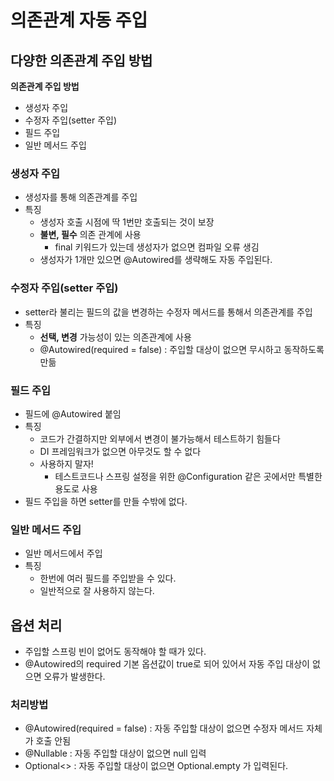 # 의존관계 자동 주입
## 다양한 의존관계 주입 방법
__의존관계 주입 방법__
- 생성자 주입
- 수정자 주입(setter 주입)
- 필드 주입
- 일반 메서드 주입

### 생성자 주입
- 생성자를 통해 의존관계를 주입
- 특징
  - 생성자 호출 시점에 딱 1번만 호출되는 것이 보장
  - __불변, 필수__ 의존 관계에 사용
    - final 키워드가 있는데 생성자가 없으면 컴파일 오류 생김
  - 생성자가 1개만 있으면 @Autowired를 생략해도 자동 주입된다.

### 수정자 주입(setter 주입)
- setter라 불리는 필드의 값을 변경하는 수정자 메서드를 통해서 의존관계를 주입
- 특징
  - __선택, 변경__ 가능성이 있는 의존관계에 사용
  - @Autowired(required = false) : 주입할 대상이 없으면 무시하고 동작하도록 만듦

### 필드 주입
- 필드에 @Autowired 붙임
- 특징
  - 코드가 간결하지만 외부에서 변경이 불가능해서 테스트하기 힘들다
  - DI 프레임워크가 없으면 아무것도 할 수 없다
  - 사용하지 말자!
    - 테스트코드나 스프링 설정을 위한 @Configuration 같은 곳에서만 특별한 용도로 사용
- 필드 주입을 하면 setter를 만들 수밖에 없다.

### 일반 메서드 주입
- 일반 메서드에서 주입
- 특징
  - 한번에 여러 필드를 주입받을 수 있다.
  - 일반적으로 잘 사용하지 않는다.

## 옵션 처리
- 주입할 스프링 빈이 없어도 동작해야 할 때가 있다.
- @Autowired의 required 기본 옵션값이 true로 되어 있어서 자동 주입 대상이 없으면 오류가 발생한다.

### 처리방법
- @Autowired(required = false) : 자동 주입할 대상이 없으면 수정자 메서드 자체가 호출 안됨
- @Nullable : 자동 주입할 대상이 없으면 null 입력
- Optional<> : 자동 주입할 대상이 없으면 Optional.empty 가 입력된다.
